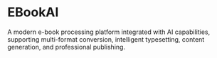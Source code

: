# EBookAI
A modern e-book processing platform integrated with AI capabilities, supporting multi-format conversion, intelligent typesetting, content generation, and professional publishing.
